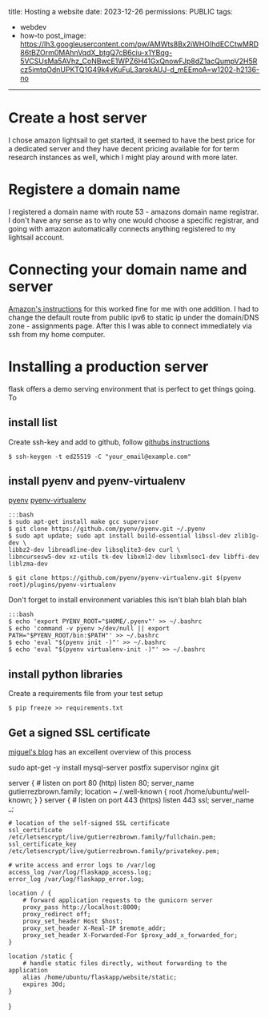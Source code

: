 title: Hosting a website
date: 2023-12-26
permissions: PUBLIC
tags:
 - webdev
 - how-to
post_image: https://lh3.googleusercontent.com/pw/AMWts8Bx2iWHOIhdECCtwMRD86tBZOrm0MAhnVqdX_btgQ7cB6ciu-x1YBqg-5VCSUsMa5AVhz_CoNBwcE1WPZ6H41GxQnowFJp8dZ1acQumpV2H5Rcz5imtqOdnUPKTQ1G49k4yKuFuL3arokAUJ-d_mEEmoA=w1202-h2136-no

---


# Create a host server
I chose amazon lightsail to get started, it seemed to have the best price for a dedicated server and they have decent pricing available for for term research instances as well, which I might play around with more later. 


# Registere a domain name
I registered a domain name with route 53 - amazons domain name registrar. I don't have any sense as to why one would choose a specific registrar, and going with amazon automatically connects anything registered to my lightsail account. 

# Connecting your domain name and server

[Amazon's instructions](https://lightsail.aws.amazon.com/ls/docs/en_us/articles/amazon-lightsail-routing-to-instance) for this worked fine for me with one addition. I had to change the default route from public ipv6 to static ip under the domain/DNS zone - assignments page. After this I was able to connect immediately via ssh from my home computer.


# Installing a production server

flask offers a demo serving environment that is perfect to get things going. To 


## install list
 
Create ssh-key and add to github, follow [githubs instructions](https://docs.github.com/en/authentication/connecting-to-github-with-ssh/generating-a-new-ssh-key-and-adding-it-to-the-ssh-agent)

	$ ssh-keygen -t ed25519 -C "your_email@example.com"



## install pyenv and pyenv-virtualenv


[pyenv](https://github.com/pyenv/pyenv)
[pyenv-virtualenv](https://github.com/pyenv/pyenv-virtualenv)



 	:::bash 
 	$ sudo apt-get install make gcc supervisor
 	$ git clone https://github.com/pyenv/pyenv.git ~/.pyenv
 	$ sudo apt update; sudo apt install build-essential libssl-dev zlib1g-dev \
	libbz2-dev libreadline-dev libsqlite3-dev curl \
	libncursesw5-dev xz-utils tk-dev libxml2-dev libxmlsec1-dev libffi-dev liblzma-dev

	$ git clone https://github.com/pyenv/pyenv-virtualenv.git $(pyenv root)/plugins/pyenv-virtualenv


Don't forget to install environment variables this isn't blah blah blah blah


	:::bash
	$ echo 'export PYENV_ROOT="$HOME/.pyenv"' >> ~/.bashrc
	$ echo 'command -v pyenv >/dev/null || export PATH="$PYENV_ROOT/bin:$PATH"' >> ~/.bashrc
	$ echo 'eval "$(pyenv init -)"' >> ~/.bashrc
	$ echo 'eval "$(pyenv virtualenv-init -)"' >> ~/.bashrc


## install python libraries

Create a requirements file from your test setup

	$ pip freeze >> requirements.txt




## Get a signed SSL certificate

[miguel's blog](https://blog.miguelgrinberg.com/post/running-your-flask-application-over-https) has an excellent overview of this process





sudo apt-get -y install mysql-server postfix supervisor nginx git


server {
    # listen on port 80 (http)
    listen 80;
    server_name gutierrezbrown.family;
    location ~ /.well-known {
        root /home/ubuntu/well-known;
    }
}
server {
    # listen on port 443 (https)
    listen 443 ssl;
    server_name _;
    
    # location of the self-signed SSL certificate
    ssl_certificate /etc/letsencrypt/live/gutierrezbrown.family/fullchain.pem;
    ssl_certificate_key /etc/letsencrypt/live/gutierrezbrown.family/privatekey.pem;

    # write access and error logs to /var/log
    access_log /var/log/flaskapp_access.log;
    error_log /var/log/flaskapp_error.log;

    location / {
        # forward application requests to the gunicorn server
        proxy_pass http://localhost:8000;
        proxy_redirect off;
        proxy_set_header Host $host;
        proxy_set_header X-Real-IP $remote_addr;
        proxy_set_header X-Forwarded-For $proxy_add_x_forwarded_for;
    }

    location /static {
        # handle static files directly, without forwarding to the application
        alias /home/ubuntu/flaskapp/website/static;
        expires 30d;
    }
}

